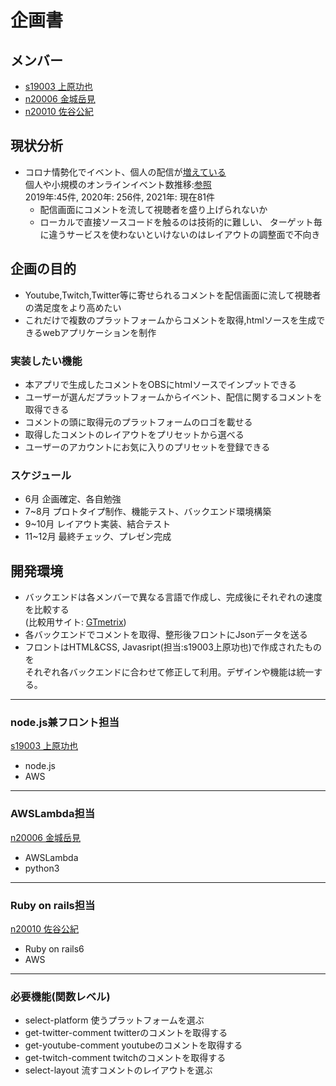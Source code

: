 # 企画書

## メンバー
- [s19003 上原功也](https://github.com/s19003/Graduation_Task.git)
- [n20006 金城岳見](https://github.com/n20006/GraduationTask)
- [n20010 佐谷公紀](https://github.com/n20010/GraduationTask)

## 現状分析
- コロナ情勢化でイベント、個人の配信が[増えている](https://www.bcnretail.com/market/detail/20200831_188434.html)<br>
個人や小規模のオンラインイベント数推移:[参照](https://twipla.jp)<br>
2019年:45件, 2020年: 256件, 2021年: 現在81件<br>
    - 配信画面にコメントを流して視聴者を盛り上げられないか
    - ローカルで直接ソースコードを触るのは技術的に難しい、
        ターゲット毎に違うサービスを使わないといけないのはレイアウトの調整面で不向き


## 企画の目的
- Youtube,Twitch,Twitter等に寄せられるコメントを配信画面に流して視聴者の満足度をより高めたい
- これだけで複数のプラットフォームからコメントを取得,htmlソースを生成できるwebアプリケーションを制作

### 実装したい機能
- 本アプリで生成したコメントをOBSにhtmlソースでインプットできる
- ユーザーが選んだプラットフォームからイベント、配信に関するコメントを取得できる
- コメントの頭に取得元のプラットフォームのロゴを載せる
- 取得したコメントのレイアウトをプリセットから選べる
- ユーザーのアカウントにお気に入りのプリセットを登録できる



### スケジュール
- 6月 企画確定、各自勉強
- 7~8月 プロトタイプ制作、機能テスト、バックエンド環境構築
- 9~10月 レイアウト実装、結合テスト
- 11~12月 最終チェック、プレゼン完成


## 開発環境
- バックエンドは各メンバーで異なる言語で作成し、完成後にそれぞれの速度を比較する<br>
  (比較用サイト: [GTmetrix](https://gtmetrix.com/))
- 各バックエンドでコメントを取得、整形後フロントにJsonデータを送る
- フロントはHTML&CSS, Javasript(担当:s19003上原功也)で作成されたものを<br>
  それぞれ各バックエンドに合わせて修正して利用。デザインや機能は統一する。

***
### node.js兼フロント担当
[s19003 上原功也](https://github.com/s19003/Graduation_Task.git)
- node.js
- AWS

***
### AWSLambda担当
[n20006 金城岳見](https://github.com/n20006/GraduationTask)  
- AWSLambda
- python3

***
### Ruby on rails担当
[n20010 佐谷公紀](https://github.com/n20010/GraduationTask)
- Ruby on rails6
- AWS
***

### 必要機能(関数レベル)
- select-platform 使うプラットフォームを選ぶ
- get-twitter-comment twitterのコメントを取得する
- get-youtube-comment youtubeのコメントを取得する
- get-twitch-comment twitchのコメントを取得する
- select-layout 流すコメントのレイアウトを選ぶ

